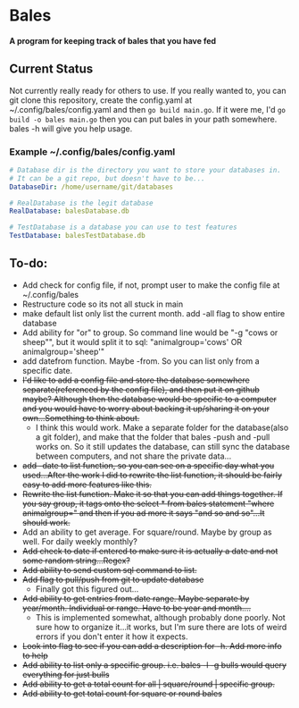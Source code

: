 # Bales
#### A program for keeping track of bales that you have fed

## Current Status

Not currently really ready for others to use. If you really wanted to, you can git clone this repository, create the  config.yaml at ~/.config/bales/config.yaml and then `go build main.go`. If it were me, I'd `go build -o bales main.go` then you can put bales in your path somewhere. bales -h will give you help usage.

### Example ~/.config/bales/config.yaml

```yaml
# Database dir is the directory you want to store your databases in.
# It can be a git repo, but doesn't have to be...
DatabaseDir: /home/username/git/databases

# RealDatabase is the legit database
RealDatabase: balesDatabase.db

# TestDatabase is a database you can use to test features
TestDatabase: balesTestDatabase.db

```


## To-do:
  - Add check for config file, if not, prompt user to make the config file at ~/.config/bales
  - Restructure code so its not all stuck in main
  - make default list only list the current month. add -all flag to show entire database
  - Add ability for "or" to group. So command line would be "-g "cows or sheep"", but it would split it to sql: "animalgroup='cows' OR animalgroup='sheep'"
  - add datefrom function. Maybe -from. So you can list only from a specific date.
  - ~~I'd like to add a config file and store the database somewhere separate(referenced by the config file), and then put it on github maybe? Although then the database would be specific to a computer and you would have to worry about backing it up/sharing it on your own...Something to think about.~~
    - I think this would work. Make a separate folder for the database(also a git folder), and make that the folder that bales -push and -pull works on. So it still updates the database, can still sync the database between computers, and not share the private data...
  - ~~add -date to list function, so you can see on a specific day what you used...After the work I did to rewrite the list function, it should be fairly easy to add more features like this.~~
  - ~~Rewrite the list function. Make it so that you can add things together. If you say group, it tags onto the select * from bales statement "where animalgroup=" and then if you ad more it says "and so and so"...It should work.~~
  - Add an ability to get average. For square/round. Maybe by group as well. For daily weekly monthly?
  - ~~Add check to date if entered to make sure it is actually a date and not some random string...Regex?~~
  - ~~Add ability to send custom sql command to list.~~
  - ~~Add flag to pull/push from git to update database~~
    - Finally got this figured out...
  - ~~Add ability to get entries from date range. Maybe separate by year/month. Individual or range. Have to be year and month....~~
    - This is implemented somewhat, although probably done poorly. Not sure how to organize it...it works, but I'm sure there are lots of weird errors if you don't enter it how it expects. 
  - ~~Look into flag to see if you can add a description for -h. Add more info to help~~
  - ~~Add ability to list only a specific group. i.e. bales -l -g bulls would query everything for just bulls~~
  - ~~Add ability to get a total count for all | square/round | specific group.~~
  - ~~Add ability to get total count for square or round bales~~
